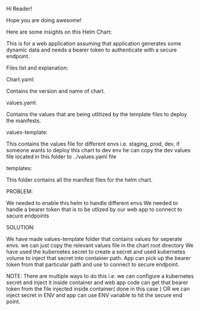 Hi Reader!

Hope you are doing awesome!

Here are some insights on this Helm Chart:

This is for a web application assuming that application generates some dynamic data and needs a bearer token to authenticate with a secure endpoint. 

Files list and explanation:

Chart.yaml:

Contains the version and name of chart.

values.yaml:

Contains the values that are being utlitized by the template files to deploy the manifests.

values-template:

This contains the values file for different envs i.e. staging, prod, dev, if someone wants to deploy this chart to dev env he can copy the dev values file located in this folder to ../values.yaml file

templates:

This folder contains all the manifest files for the helm chart. 

PROBLEM:

We needed to enable this helm to handle different envs
We needed to handle a bearer token that is to be utlized by our web app to connect to secure endpoints

SOLUTION:

We have made values-template folder that contains values for seperate envs. we can just copy the relevant values file in the chart root directory
We have used the kubernetes secret to create a secret and used kubernetes volume to inject that secret into container path. App can pick up the bearer token from that particular path and use to connect to secure endpoint.

NOTE: There are multiple ways to do this i.e. we can configure a kubernetes secret and inject it inside container and web app code can get that bearer token from the file injected inside container( done in this case ) OR we can inject secret in ENV and app can use ENV variable to hit the secure end point.
